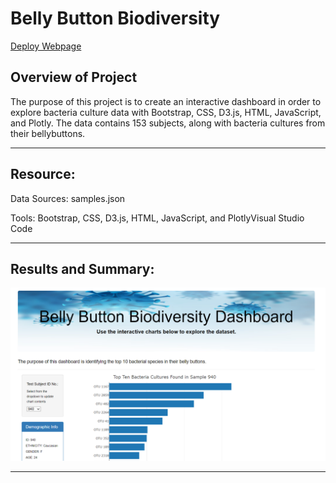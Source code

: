 # Belly Button Biodiversity

[Deploy Webpage](https://github.com/Cindydidit/belly_button_biodiversity.git)

## Overview of Project <br>

The purpose of this project is to create an interactive dashboard in order to explore bacteria culture data with Bootstrap, CSS, D3.js, HTML, JavaScript, and Plotly. The data contains 153 subjects, along with bacteria cultures from their bellybuttons.
	

---

## Resource:

Data Sources: samples.json<br>

Tools: Bootstrap, CSS, D3.js, HTML, JavaScript, and PlotlyVisual Studio Code <br>
 
---

## Results and Summary:<br>
![Webpage ](static/images/webpage.png)

---
